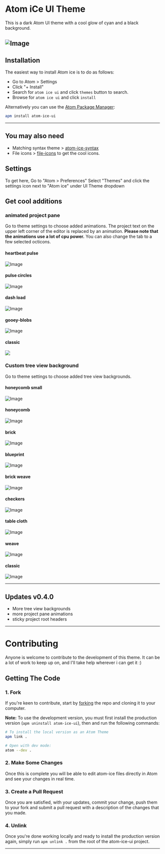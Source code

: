 # Atom iCe UI Theme

This is a dark Atom UI theme with a cool glow of cyan and a black background.

## ![Image](screenshots/sampled.png?raw=true)

## Installation

The easiest way to install Atom ice is to do as follows:

* Go to Atom > Settings
* Click "+ Install"
* Search for `atom ice ui` and click `themes` button to search.
* Browse for `atom ice ui` and click `install`

Alternatively you can use the [Atom Package Manager](https://github.com/atom/apm):

```bash
apm install atom-ice-ui
```

---

## You may also need

* Matching syntax theme > [atom-ice-syntax](https://atom.io/themes/atom-ice-syntax)
* File icons > [file-icons](https://atom.io/packages/file-icons) to get the cool icons.

## Settings

To get here, Go to "Atom > Preferences" Select "Themes" and click the settings icon next to "Atom ice" under UI Theme dropdown

## Get cool additions

### animated project pane

Go to theme settings to choose added animations. The project text on the upper left corner of the editor is replaced by an animation. **Please note that the animations use a lot of cpu power.**
You can also change the tab to a few selected octicons.

#### heartbeat pulse

![Image](screenshots/heartbeat.gif?raw=true)

#### pulse circles

![Image](screenshots/pulse-circles.gif?raw=true)

#### dash load

![Image](screenshots/dash-load.gif?raw=true)

#### gooey-blobs

![Image](screenshots/gooey-blobs.gif?raw=true)

#### classic

![](./screenshots/project.png?raw=true)

### Custom tree view background

Go to theme settings to choose added tree view backgrounds.

#### honeycomb small

![Image](screenshots/honeycomb-small1.png?raw=true)

#### honeycomb

![Image](screenshots/honeycomb1.png?raw=true)

#### brick

![Image](screenshots/brick1.png?raw=true)

#### blueprint

![Image](screenshots/blueprint.png?raw=true)

#### brick weave

![Image](screenshots/brick-weave.png?raw=true)

#### checkers

![Image](screenshots/checkers.png?raw=true)

#### table cloth

![Image](screenshots/table-cloth.png?raw=true)

#### weave

![Image](screenshots/weave.png?raw=true)

#### classic

![Image](screenshots/classic.png?raw=true)

---

## Updates v0.4.0

* More tree view backgrounds
* more project pane animations
* sticky project root headers

---

# Contributing

Anyone is welcome to contribute to the development of this theme. It can be a lot of work to keep up on, and I'll take help wherever i can get it :)

## Getting The Code

### 1. Fork

If you're keen to contribute, start by [forking](https://github.com/dann254/atom-ice-ui#fork-destination-box) the repo and cloning it to your computer.

**Note:** To use the development version, you must first install the production version (`apm uninstall atom-ice-ui`), then and run the following commands:

```sh
# To install the local version as an Atom Theme
apm link .

# Open with dev mode:
atom --dev .
```

### 2. Make Some Changes

Once this is complete you will be able to edit atom-ice files directly in Atom and see your changes in real time.

### 3. Create a Pull Request

Once you are satisfied, with your updates, commit your change, push them to your fork and submit a pull request with a description of the changes that you made.

### 4. Unlink

Once you're done working locally and ready to install the production version again, simply run `apm unlink .` from the root of the atom-ice-ui project.

---
